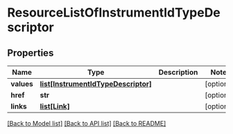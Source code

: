 # ResourceListOfInstrumentIdTypeDescriptor

## Properties
Name | Type | Description | Notes
------------ | ------------- | ------------- | -------------
**values** | [**list[InstrumentIdTypeDescriptor]**](InstrumentIdTypeDescriptor.md) |  | [optional] 
**href** | **str** |  | [optional] 
**links** | [**list[Link]**](Link.md) |  | [optional] 

[[Back to Model list]](../README.md#documentation-for-models) [[Back to API list]](../README.md#documentation-for-api-endpoints) [[Back to README]](../README.md)


